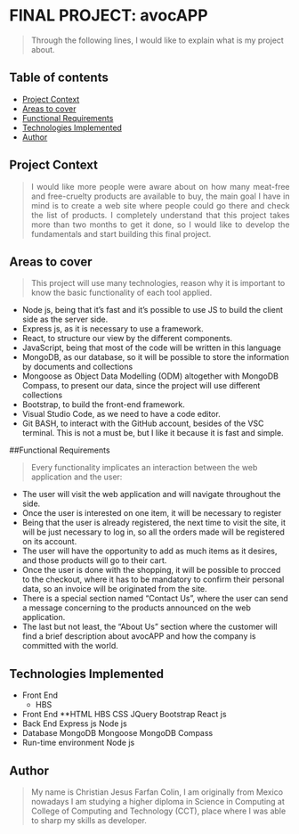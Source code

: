 # FINAL PROJECT: avocAPP
> Through the following lines, I would like to explain what is my project about.

## Table of contents
* [Project Context](#Project-Context)
* [Areas to cover](#Areas-to-cover)
* [Functional Requirements](#Functional-Requirements)
* [Technologies Implemented](#Technologies-Implemented)
* [Author](#Author)

## Project Context
> <p style='text-align: justify;'> I would like more people were aware about on how many meat-free and free-cruelty products are available to buy, the main goal I have in mind is to create a web site where people could go there and check the list of products. I completely understand that this project takes more than two months to get it done, so I would like to develop the fundamentals and start building this final project. </p>

## Areas to cover
> This project will use many technologies, reason why it is important to know the basic functionality of each tool applied.
* Node js, being that it’s fast and it’s possible to use JS to build the client side as the server side.
* Express js, as it is necessary to use a framework.
* React, to structure our view by the different components.
* JavaScript, being that most of the code will be written in this language
* MongoDB, as our database, so it will be possible to store the information by documents and collections
* Mongoose as Object Data Modelling (ODM) altogether with MongoDB Compass, to present our data, since the project will use different collections
* Bootstrap, to build the front-end framework.
* Visual Studio Code, as we need to have a code editor.
* Git BASH, to interact with the GitHub account, besides of the VSC terminal. This is not a must be, but I like it because it is fast and simple.

##Functional Requirements
> Every functionality implicates an interaction between the web application and the user:
* The user will visit the web application and will navigate throughout the side.
* Once the user is interested on one item, it will be necessary to register
* Being that the user is already registered, the next time to visit the site, it will be just necessary to log in, so all the orders made will be registered on its account.
* The user will have the opportunity to add as much items as it desires, and those products will go to their cart.
* Once the user is done with the shopping, it will be possible to procced to the checkout, where it has to be mandatory to confirm their personal data, so an invoice will be originated from the site.
* There is a special section named “Contact Us”, where the user can send a message concerning to the products announced on the web application.
* The last but not least, the “About Us” section where the customer will find a brief description about avocAPP and how the company is committed with the world.

## Technologies Implemented
* Front End
  * HBS
* Front End
 **HTML
HBS
CSS
JQuery
Bootstrap
React js
* Back End
Express js
Node js
* Database
MongoDB
Mongoose
MongoDB Compass
* Run-time environment
Node js

## Author
> My name is Christian Jesus Farfan Colin, I am originally from Mexico nowadays I am studying a higher diploma in Science in Computing at College of Computing and Technology (CCT), place where I was able to sharp my skills as developer.
